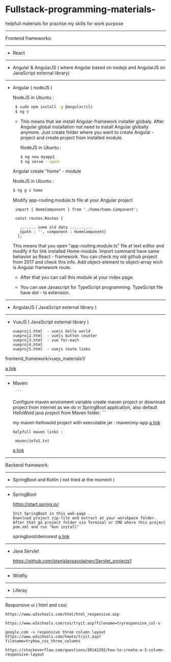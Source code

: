# Fullstack-programming-materials-
helpfull materials for practise my skills for work purpose


--------------------------------------------------------------------------


Frontend frameworks:

--------------------

- React

--------------------

- Angular & AngularJS   ( where Angular based on nodejs and AngularJS on JavaScript external library)

--------------------

- Angular ( nodeJS )

	NodeJS in Ubuntu  : 
	```sh
	 $ sudo npm install -g @angular/cli
	 $ ng v
	```

  - This means that we install Angular-framework installer globaly. After Angular global installation
   not need to install Angular globally anymore. Just create folder where you want to create Angular - project and create project
   from installed module.  
    
    NodeJS in Ubuntu  :
    ```sh
    $ ng new myapp1
    $ ng serve --open
    ```

   Angular create "home" - module
   
    NodeJS in Ubuntu  :
    ```sh
    $ ng g c home
    ```
    Modify app-routing.module.ts file at your Angular project

    ```
     import { HomeComponent } from './home/home.Component';
      
     const routes.Routes [

       ....... some old data ..........
       {path : '', component : HomeComponent}
      ];

    ```
    This means that you open "app-routing.module.ts" file at text editor and modify it for link installed Home-module.
    Import command have same behavior as React - framework. You can check my old github project from 2017 and check this info.
    Add object-element to object-array wich is Angular framework route. 
   
    - After that you can call this module at your index page.
    
    - You can use Javascript for TypeScript programming. TypeScript file have dot - ts extension. 


--------------------

- AngularJS ( JavaScript external library )


--------------------

- VueJS ( JavaScript external library )
     ```
     vueproj1.html  - vuejs hello world
     vueproj2.html  - vuejs button counter
     vueproj3.html  - vue for-each 
     vueproj4.html
     vueproj5.html  - vuejs route links

    ```

frontend_framework/vuejs_materials1/

[a link](frontend_framework/vuejs_materials1/)

--------------------------------------------------------------------------

   
 - Maven:

        ```
	Configure maven enviroment variable
	create maven project or download project from internet as we 
        do in SpringBoot application, 
	also default HelloWold java project from Maven folder.
        ```
      
	my maven hellowold project with executable jar :
	maven/my-app
	[a link](maven/my-app)

       helpfull maven links : 
         
        maven/info1.txt
	[a link](maven/info1.txt)

--------------------------------------------------------------------------


Backend framework:


--------------------
- SpringBoot and Kotlin ( not tried at the moment )

--------------------

- SpringBoot

    https://start.spring.io/

    ```	
    Init SpringBoot in this web-page . 
    Download project zip-file and extract at your worskpace folder. 
    After that go project folder via Terminal or CMD where this project pom.xml and run "mvn install" 
    ```
    springboot/demorest
	[a link](springboot/demorest1)

--------------------

- Java Servlet
   
    https://github.com/stanislavsavolainen/Servlet_projects1
    

--------------------

- Wildfly

--------------------

- Liferay



--------------------------------------------------------------------------

Responsive ui ( html and css)

```
https://www.w3schools.com/html/html_responsive.asp

https://www.w3schools.com/css/tryit.asp?filename=tryresponsive_col-s

google.com -> responsive three column layout
https://www.w3schools.com/howto/tryit.asp?filename=tryhow_css_three_columns

https://stackoverflow.com/questions/30141292/how-to-create-a-3-column-responsive-layout
```
   
    